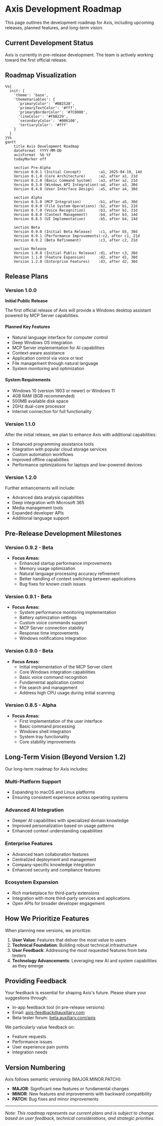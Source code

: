 # Axis Development Roadmap

This page outlines the development roadmap for Axis, including upcoming releases, planned features, and long-term vision.

## Current Development Status

Axis is currently in pre-release development. The team is actively working toward the first official release.

## Roadmap Visualization

```mermaid
%%{
  init: {
    'theme': 'base',
    'themeVariables': {
      'primaryColor': '#BB2528',
      'primaryTextColor': '#fff',
      'primaryBorderColor': '#7C0000',
      'lineColor': '#F8B229',
      'secondaryColor': '#006100',
      'tertiaryColor': '#fff'
    }
  }
}%%
gantt
    title Axis Development Roadmap
    dateFormat  YYYY-MM-DD
    axisFormat  %b %Y
    todayMarker off
    
    section Pre-Alpha
    Version 0.0.1 (Initial Concept)        :a1, 2025-04-19, 14d
    Version 0.1.0 (Core Architecture)      :a2, after a1, 21d
    Version 0.2.0 (Basic Command System)   :a3, after a2, 21d
    Version 0.3.0 (Windows API Integration):a4, after a3, 30d
    Version 0.4.0 (User Interface Design)  :a5, after a4, 30d
    
    section Alpha
    Version 0.5.0 (MCP Integration)        :b1, after a5, 30d
    Version 0.6.0 (File System Operations) :b2, after b1, 21d
    Version 0.7.0 (Voice Recognition)      :b3, after b2, 21d
    Version 0.8.0 (Context Management)     :b4, after b3, 14d
    Version 0.8.5 (UI Implementation)      :b5, after b4, 14d
    
    section Beta
    Version 0.9.0 (Initial Beta Release)   :c1, after b5, 30d
    Version 0.9.1 (Performance Improvements):c2, after c1, 21d
    Version 0.9.2 (Beta Refinement)        :c3, after c2, 21d
    
    section Release
    Version 1.0.0 (Initial Public Release) :d1, after c3, 30d
    Version 1.1.0 (Feature Expansion)      :d2, after d1, 30d
    Version 1.2.0 (Enterprise Features)    :d3, after d2, 30d
```

## Release Plans

### Version 1.0.0

**Initial Public Release**

The first official release of Axis will provide a Windows desktop assistant powered by MCP Server capabilities.

#### Planned Key Features

- Natural language interface for computer control
- Deep Windows OS integration
- MCP Server implementation for AI capabilities
- Context-aware assistance
- Application control via voice or text
- File management through natural language
- System monitoring and optimization

#### System Requirements

- Windows 10 (version 1903 or newer) or Windows 11
- 4GB RAM (8GB recommended)
- 500MB available disk space
- 2GHz dual-core processor
- Internet connection for full functionality

### Version 1.1.0

After the initial release, we plan to enhance Axis with additional capabilities:

- Enhanced programming assistance tools
- Integration with popular cloud storage services
- Custom automation workflows
- Improved offline capabilities
- Performance optimizations for laptops and low-powered devices

### Version 1.2.0

Further enhancements will include:

- Advanced data analysis capabilities
- Deep integration with Microsoft 365
- Media management tools
- Expanded developer APIs
- Additional language support

## Pre-Release Development Milestones

### Version 0.9.2 - Beta

- **Focus Areas:**
  - Enhanced startup performance improvements
  - Memory usage optimization
  - Natural language processing accuracy refinement
  - Better handling of context switching between applications
  - Bug fixes for known crash issues

### Version 0.9.1 - Beta

- **Focus Areas:**
  - System performance monitoring implementation
  - Battery optimization settings
  - Custom voice commands support
  - MCP Server connection stability
  - Response time improvements
  - Windows notifications integration

### Version 0.9.0 - Beta

- **Focus Areas:**
  - Initial implementation of the MCP Server client
  - Core Windows integration capabilities
  - Basic voice command recognition
  - Fundamental application control
  - File search and management
  - Address high CPU usage during initial scanning

### Version 0.8.5 - Alpha

- **Focus Areas:**
  - First implementation of the user interface
  - Basic command processing
  - Windows shell integration
  - System tray functionality
  - Core stability improvements

## Long-Term Vision (Beyond Version 1.2)

Our long-term roadmap for Axis includes:

### Multi-Platform Support
- Expanding to macOS and Linux platforms
- Ensuring consistent experience across operating systems

### Advanced AI Integration
- Deeper AI capabilities with specialized domain knowledge
- Improved personalization based on usage patterns
- Enhanced context understanding capabilities

### Enterprise Features
- Advanced team collaboration features
- Centralized deployment and management
- Company-specific knowledge integration
- Enhanced security and compliance features

### Ecosystem Expansion
- Rich marketplace for third-party extensions
- Integration with more third-party services and applications
- Open APIs for broader developer engagement

## How We Prioritize Features

When planning new versions, we prioritize:

1. **User Value**: Features that deliver the most value to users
2. **Technical Foundation**: Building robust technical infrastructure
3. **User Feedback**: Addressing the most requested features from beta testers
4. **Technology Advancements**: Leveraging new AI and system capabilities as they emerge

## Providing Feedback

Your feedback is essential for shaping Axis's future. Please share your suggestions through:

- In-app feedback tool (in pre-release versions)
- Email: <axis-feedback@auxiliary.com>
- Beta tester forum: [beta.auxiliary.com/axis](https://beta.auxiliary.com/axis)

We particularly value feedback on:
- Feature requests
- Performance issues
- User experience pain points
- Integration needs

## Version Numbering

Axis follows semantic versioning (MAJOR.MINOR.PATCH):

- **MAJOR**: Significant new features or fundamental changes
- **MINOR**: New features and improvements with backward compatibility
- **PATCH**: Bug fixes and minor improvements

---

*Note: This roadmap represents our current plans and is subject to change based on user feedback, technical considerations, and strategic priorities.*
